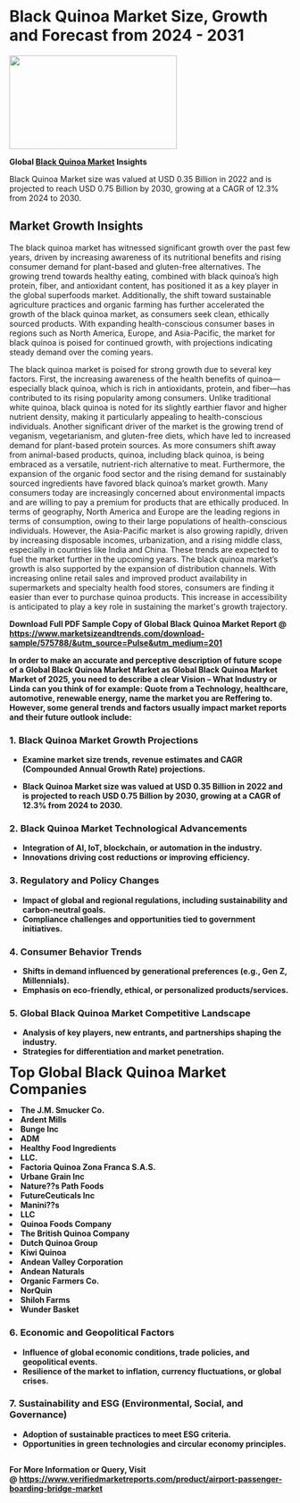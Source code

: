 <H1>Black Quinoa Market Size, Growth and Forecast from 2024 - 2031</H1><img class="aligncenter size-medium wp-image-584254" src="https://thirdeyenews.in/wp-content/uploads/2024/09/Global-Market-Research-300x168.jpeg" alt="" width="300" height="168" /><p><strong>Global&nbsp;<a href="https://www.marketsizeandtrends.com/download-sample/575788/&amp;utm_source=Pulse&amp;utm_medium=201">Black Quinoa Market</a> Insights</strong></p><p>Black Quinoa Market size was valued at USD 0.35 Billion in 2022 and is projected to reach USD 0.75 Billion by 2030, growing at a CAGR of 12.3% from 2024 to 2030.</p><p><h2>Market Growth Insights</h2> <p>The black quinoa market has witnessed significant growth over the past few years, driven by increasing awareness of its nutritional benefits and rising consumer demand for plant-based and gluten-free alternatives. The growing trend towards healthy eating, combined with black quinoa’s high protein, fiber, and antioxidant content, has positioned it as a key player in the global superfoods market. Additionally, the shift toward sustainable agriculture practices and organic farming has further accelerated the growth of the black quinoa market, as consumers seek clean, ethically sourced products. With expanding health-conscious consumer bases in regions such as North America, Europe, and Asia-Pacific, the market for black quinoa is poised for continued growth, with projections indicating steady demand over the coming years.</p> <p><strong></strong></p> <p>The black quinoa market is poised for strong growth due to several key factors. First, the increasing awareness of the health benefits of quinoa—especially black quinoa, which is rich in antioxidants, protein, and fiber—has contributed to its rising popularity among consumers. Unlike traditional white quinoa, black quinoa is noted for its slightly earthier flavor and higher nutrient density, making it particularly appealing to health-conscious individuals. Another significant driver of the market is the growing trend of veganism, vegetarianism, and gluten-free diets, which have led to increased demand for plant-based protein sources. As more consumers shift away from animal-based products, quinoa, including black quinoa, is being embraced as a versatile, nutrient-rich alternative to meat. Furthermore, the expansion of the organic food sector and the rising demand for sustainably sourced ingredients have favored black quinoa’s market growth. Many consumers today are increasingly concerned about environmental impacts and are willing to pay a premium for products that are ethically produced. In terms of geography, North America and Europe are the leading regions in terms of consumption, owing to their large populations of health-conscious individuals. However, the Asia-Pacific market is also growing rapidly, driven by increasing disposable incomes, urbanization, and a rising middle class, especially in countries like India and China. These trends are expected to fuel the market further in the upcoming years. The black quinoa market’s growth is also supported by the expansion of distribution channels. With increasing online retail sales and improved product availability in supermarkets and specialty health food stores, consumers are finding it easier than ever to purchase quinoa products. This increase in accessibility is anticipated to play a key role in sustaining the market's growth trajectory.</p> <p><strong></p><p><span class=""><strong>Download Full PDF Sample Copy of Global Black Quinoa Market Report</strong> @ <a href="https://www.marketsizeandtrends.com/download-sample/575788/&amp;utm_source=Pulse&amp;utm_medium=201" target="_blank">https://www.marketsizeandtrends.com/download-sample/575788/&amp;utm_source=Pulse&amp;utm_medium=201</a></span></p><p>In order to make an accurate and perceptive description of future scope of a Global&nbsp;Black Quinoa Market Market as Global&nbsp;Black Quinoa Market Market of 2025, you need to describe a clear Vision &ndash; What Industry or Linda can you think of for example: Quote from a Technology, healthcare, automotive, renewable energy, name the market you are Reffering to. However, some general trends and factors usually impact market reports and their future outlook include:</p><h3>1.&nbsp;<strong>Black Quinoa Market Growth Projections</strong></h3><ul><li>Examine market size trends, revenue estimates and CAGR (Compounded Annual Growth Rate) projections.</li><li><p>Black Quinoa Market size was valued at USD 0.35 Billion in 2022 and is projected to reach USD 0.75 Billion by 2030, growing at a CAGR of 12.3% from 2024 to 2030.</p></li></ul><h3>2.&nbsp;<strong>Black Quinoa Market Technological Advancements</strong></h3><ul><li>Integration of AI, IoT, blockchain, or automation in the industry.</li><li>Innovations driving cost reductions or improving efficiency.</li></ul><h3>3.&nbsp;<strong>Regulatory and Policy Changes</strong></h3><ul><li>Impact of global and regional regulations, including sustainability and carbon-neutral goals.</li><li>Compliance challenges and opportunities tied to government initiatives.</li></ul><h3>4.&nbsp;<strong>Consumer Behavior Trends</strong></h3><ul><li>Shifts in demand influenced by generational preferences (e.g., Gen Z, Millennials).</li><li>Emphasis on eco-friendly, ethical, or personalized products/services.</li></ul><h3>5.&nbsp;<strong>Global Black Quinoa Market Competitive Landscape</strong></h3><ul><li>Analysis of key players, new entrants, and partnerships shaping the industry.</li><li>Strategies for differentiation and market penetration.</li></ul><p data-pm-slice="1 1 []"><span style="color: inherit; font-family: inherit; font-size: 25px;">Top Global Black Quinoa Market Companies</span></p><div class="" data-test-id=""><p><li>The J.M. Smucker Co.</li><li> Ardent Mills</li><li> Bunge Inc</li><li> ADM</li><li> Healthy Food Ingredients</li><li> LLC.</li><li> Factoria Quinoa Zona Franca S.A.S.</li><li> Urbane Grain Inc</li><li> Nature??s Path Foods</li><li> FutureCeuticals Inc</li><li> Manini??s</li><li> LLC</li><li> Quinoa Foods Company</li><li> The British Quinoa Company</li><li> Dutch Quinoa Group</li><li> Kiwi Quinoa</li><li> Andean Valley Corporation</li><li> Andean Naturals</li><li> Organic Farmers Co.</li><li> NorQuin</li><li> Shiloh Farms</li><li> Wunder Basket</li></p></div><h3>6.&nbsp;<strong>Economic and Geopolitical Factors</strong></h3><ul><li>Influence of global economic conditions, trade policies, and geopolitical events.</li><li>Resilience of the market to inflation, currency fluctuations, or global crises.</li></ul><h3>7.&nbsp;<strong>Sustainability and ESG (Environmental, Social, and Governance)</strong></h3><ul><li>Adoption of sustainable practices to meet ESG criteria.</li><li>Opportunities in green technologies and circular economy principles.</li></ul><h2><strong style="font-size: 14px;">For More Information or Query, Visit @&nbsp;</strong><a style="background-color: #ffffff; font-size: 14px;" href="https://www.marketsizeandtrends.com/report/black-quinoa-market/" target="_blank">https://www.verifiedmarketreports.com/product/airport-passenger-boarding-bridge-market</a></h2>

